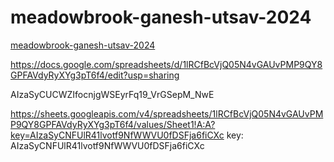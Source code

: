 # meadowbrook-ganesh-utsav-2024
[meadowbrook-ganesh-utsav-2024](https://docs.google.com/spreadsheets/d/1lRCfBcVjQ05N4vGAUvPMP9QY8GPFAVdyRyXYg3pT6f4/edit?usp=sharing)


https://docs.google.com/spreadsheets/d/1lRCfBcVjQ05N4vGAUvPMP9QY8GPFAVdyRyXYg3pT6f4/edit?usp=sharing


AIzaSyCUCWZIfocnjgWSEyrFq19_VrGSepM_NwE


https://sheets.googleapis.com/v4/spreadsheets/1lRCfBcVjQ05N4vGAUvPMP9QY8GPFAVdyRyXYg3pT6f4/values/Sheet1!A:A?key=AIzaSyCNFUlR41lvotf9NfWWVU0fDSFja6fiCXc
key: AIzaSyCNFUlR41lvotf9NfWWVU0fDSFja6fiCXc
